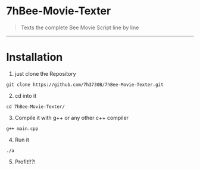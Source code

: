 # 7hBee-Movie-Texter
> Texts the complete Bee Movie Script line by line
---
# Installation
1. just clone the Repository
```shell
git clone https://github.com/7h3730B/7hBee-Movie-Texter.git
```
2. cd into it
```shell
cd 7hBee-Movie-Texter/
```
3. Compile it with g++ or any other c++ compiler
```shell
g++ main.cpp
```
4. Run it
```shell
./a
```
5. Profit!!?!
